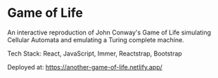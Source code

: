 # Game of Life

An interactive reproduction of John Conway's Game of Life simulating Cellular Automata and emulating a Turing complete machine. 

Tech Stack: React, JavaScript, Immer, Reactstrap, Bootstrap

Deployed at: https://another-game-of-life.netlify.app/

